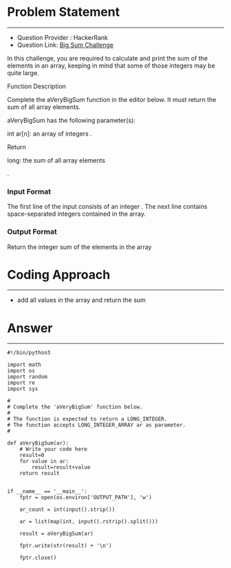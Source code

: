 # Problem Statement
---
- Question Provider : HackerRank
- Question Link: [Big Sum Challenge](https://www.hackerrank.com/challenges/a-very-big-sum/problem?isFullScreen=true)
<p>In this challenge, you are required to calculate and print the sum of the elements in an array, keeping in mind that some of those integers may be quite large.

Function Description

Complete the aVeryBigSum function in the editor below. It must return the sum of all array elements.

aVeryBigSum has the following parameter(s):

int ar[n]: an array of integers .
  
Return

long: the sum of all array elements

.</p>

### Input Format

The first line of the input consists of an integer .
The next line contains  space-separated integers contained in the array.

### Output Format

Return the integer sum of the elements in the array


# Coding Approach
---
- add all values in the array and return the sum

# Answer
---
```
#!/bin/python3

import math
import os
import random
import re
import sys

#
# Complete the 'aVeryBigSum' function below.
#
# The function is expected to return a LONG_INTEGER.
# The function accepts LONG_INTEGER_ARRAY ar as parameter.
#

def aVeryBigSum(ar):
    # Write your code here
    result=0
    for value in ar:
        result=result+value
    return result
        

if __name__ == '__main__':
    fptr = open(os.environ['OUTPUT_PATH'], 'w')

    ar_count = int(input().strip())

    ar = list(map(int, input().rstrip().split()))

    result = aVeryBigSum(ar)

    fptr.write(str(result) + '\n')

    fptr.close()

```
